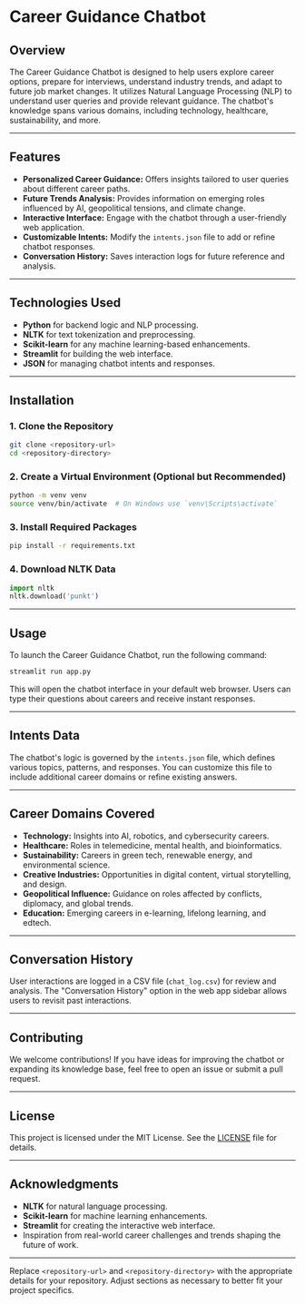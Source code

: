 # Career Guidance Chatbot

## Overview
The Career Guidance Chatbot is designed to help users explore career options, prepare for interviews, understand industry trends, and adapt to future job market changes. It utilizes Natural Language Processing (NLP) to understand user queries and provide relevant guidance. The chatbot's knowledge spans various domains, including technology, healthcare, sustainability, and more.

---

## Features
- **Personalized Career Guidance:** Offers insights tailored to user queries about different career paths.
- **Future Trends Analysis:** Provides information on emerging roles influenced by AI, geopolitical tensions, and climate change.
- **Interactive Interface:** Engage with the chatbot through a user-friendly web application.
- **Customizable Intents:** Modify the `intents.json` file to add or refine chatbot responses.
- **Conversation History:** Saves interaction logs for future reference and analysis.

---

## Technologies Used
- **Python** for backend logic and NLP processing.
- **NLTK** for text tokenization and preprocessing.
- **Scikit-learn** for any machine learning-based enhancements.
- **Streamlit** for building the web interface.
- **JSON** for managing chatbot intents and responses.

---

## Installation

### 1. Clone the Repository
```bash
git clone <repository-url>
cd <repository-directory>
```

### 2. Create a Virtual Environment (Optional but Recommended)
```bash
python -m venv venv
source venv/bin/activate  # On Windows use `venv\Scripts\activate`
```

### 3. Install Required Packages
```bash
pip install -r requirements.txt
```

### 4. Download NLTK Data
```python
import nltk
nltk.download('punkt')
```

---

## Usage
To launch the Career Guidance Chatbot, run the following command:
```bash
streamlit run app.py
```

This will open the chatbot interface in your default web browser. Users can type their questions about careers and receive instant responses.

---

## Intents Data
The chatbot's logic is governed by the `intents.json` file, which defines various topics, patterns, and responses. You can customize this file to include additional career domains or refine existing answers.

---

## Career Domains Covered
- **Technology:** Insights into AI, robotics, and cybersecurity careers.
- **Healthcare:** Roles in telemedicine, mental health, and bioinformatics.
- **Sustainability:** Careers in green tech, renewable energy, and environmental science.
- **Creative Industries:** Opportunities in digital content, virtual storytelling, and design.
- **Geopolitical Influence:** Guidance on roles affected by conflicts, diplomacy, and global trends.
- **Education:** Emerging careers in e-learning, lifelong learning, and edtech.

---

## Conversation History
User interactions are logged in a CSV file (`chat_log.csv`) for review and analysis. The "Conversation History" option in the web app sidebar allows users to revisit past interactions.

---

## Contributing
We welcome contributions! If you have ideas for improving the chatbot or expanding its knowledge base, feel free to open an issue or submit a pull request.

---

## License
This project is licensed under the MIT License. See the [LICENSE](LICENSE) file for details.

---

## Acknowledgments
- **NLTK** for natural language processing.
- **Scikit-learn** for machine learning enhancements.
- **Streamlit** for creating the interactive web interface.
- Inspiration from real-world career challenges and trends shaping the future of work.

---

Replace `<repository-url>` and `<repository-directory>` with the appropriate details for your repository. Adjust sections as necessary to better fit your project specifics.
